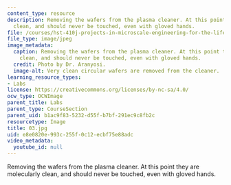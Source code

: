 ```yaml
---
content_type: resource
description: Removing the wafers from the plasma cleaner. At this point they are molecularly
  clean, and should never be touched, even with gloved hands.
file: /courses/hst-410j-projects-in-microscale-engineering-for-the-life-sciences-spring-2007/e8e0820e993c255f0c12ecbf75e88adc_03.jpg
file_type: image/jpeg
image_metadata:
  caption: Removing the wafers from the plasma cleaner. At this point they are molecularly
    clean, and should never be touched, even with gloved hands.
  credit: Photo by Dr. Aranyosi.
  image-alt: Very clean circular wafers are removed from the cleaner.
learning_resource_types:
- Labs
license: https://creativecommons.org/licenses/by-nc-sa/4.0/
ocw_type: OCWImage
parent_title: Labs
parent_type: CourseSection
parent_uid: b1ac9f83-5232-d55f-b7bf-291ec9c8fb2c
resourcetype: Image
title: 03.jpg
uid: e8e0820e-993c-255f-0c12-ecbf75e88adc
video_metadata:
  youtube_id: null
---
```

Removing the wafers from the plasma cleaner. At this point they are molecularly clean, and should never be touched, even with gloved hands.